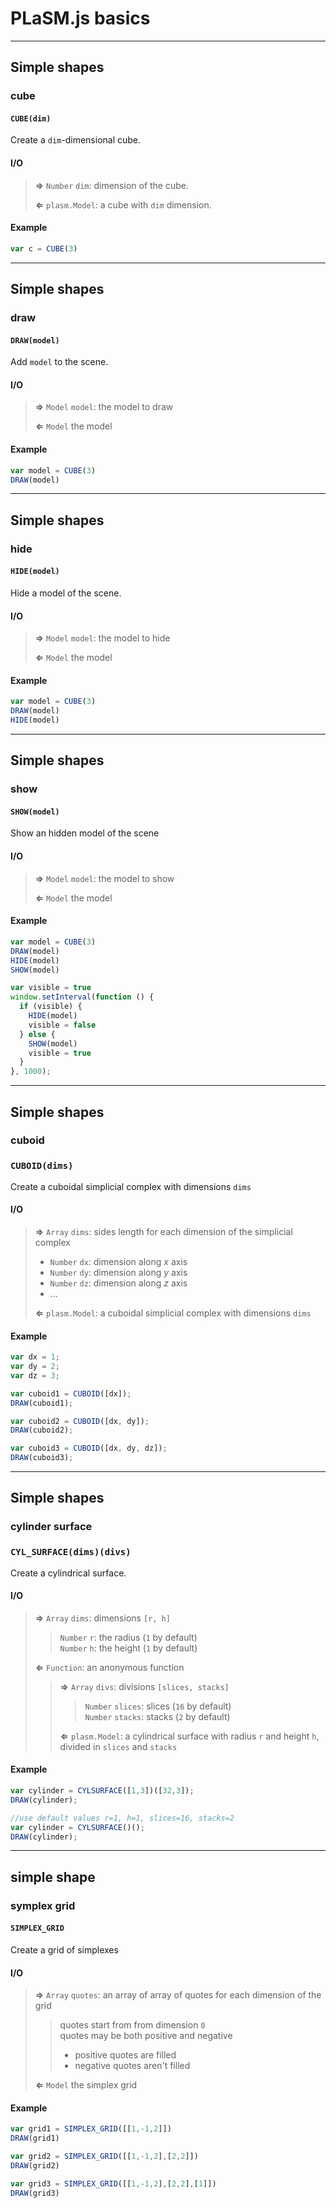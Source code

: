 # PLaSM.js basics

- - - 

## Simple shapes

### cube

#### `CUBE(dim)`

Create a `dim`-dimensional cube.

#### I/O

> **&rArr;** `Number` `dim`: dimension of the cube.
>
> **&lArr;** `plasm.Model`: a cube with `dim` dimension.

#### Example

```js
var c = CUBE(3)
```

- - -

## Simple shapes

### draw

#### `DRAW(model)`

Add `model` to the scene.

#### I/O

> **&rArr;** `Model` `model`: the model to draw
>
> **&lArr;** `Model` the model

#### Example

```js
var model = CUBE(3)
DRAW(model)
```

- - -

## Simple shapes

### hide

#### `HIDE(model)`

Hide a model of the scene.

#### I/O

> **&rArr;** `Model` `model`: the model to hide
>
> **&lArr;** `Model` the model

#### Example

```js
var model = CUBE(3)
DRAW(model)
HIDE(model)
```

- - -

## Simple shapes

### show

#### `SHOW(model)`

Show an hidden model of the scene

#### I/O

> **&rArr;** `Model` `model`: the model to show
>
> **&lArr;** `Model` the model

#### Example

```js
var model = CUBE(3)
DRAW(model)
HIDE(model)
SHOW(model)
```

```js
var visible = true
window.setInterval(function () {
  if (visible) {
    HIDE(model)
    visible = false
  } else {
    SHOW(model)
    visible = true
  }
}, 1000);
```

- - -

## Simple shapes

### cuboid

### `CUBOID(dims)`

Create a cuboidal simplicial complex with dimensions `dims`

#### I/O

> **&rArr;** `Array` `dims`: sides length for each dimension of the simplicial complex
>
> - `Number` `dx`: dimension along *x* axis
> - `Number` `dy`: dimension along *y* axis
> - `Number` `dz`: dimension along *z* axis
> - ...
>
> **&lArr;** `plasm.Model`: a cuboidal simplicial complex with dimensions `dims`

#### Example

```js
var dx = 1;
var dy = 2;
var dz = 3;

var cuboid1 = CUBOID([dx]);
DRAW(cuboid1);
```

```js
var cuboid2 = CUBOID([dx, dy]);
DRAW(cuboid2);
```

```js
var cuboid3 = CUBOID([dx, dy, dz]);
DRAW(cuboid3);
```

- - - 

## Simple shapes

### cylinder surface

### `CYL_SURFACE(dims)(divs)`

Create a cylindrical surface.

#### I/O

> **&rArr;** `Array` `dims`: dimensions `[r, h]`
> > `Number` `r`: the radius (`1` by default)  
> > `Number` `h`: the height (`1` by default)
>
> **&lArr;** `Function`: an anonymous function
>
> > **&rArr;** `Array` `divs`: divisions `[slices, stacks]`
> > > `Number` `slices`: slices (`16` by default)  
> > > `Number` `stacks`: stacks (`2` by default)
> >
> > **&lArr;** `plasm.Model`: a cylindrical surface with radius `r` and height `h`, divided in `slices` and `stacks`

#### Example

```js
var cylinder = CYLSURFACE([1,3])([32,3]);
DRAW(cylinder);
```

```js
//use default values r=1, h=1, slices=16, stacks=2
var cylinder = CYLSURFACE()();
DRAW(cylinder);
```
- - -

## simple shape

### symplex grid

#### `SIMPLEX_GRID`

Create a grid of simplexes

#### I/O

> **&rArr;** `Array` `quotes`: an array of array of quotes for each dimension of the grid  
> >  quotes start from from dimension `0`  
> >  quotes may be both positive and negative  
> >  - positive quotes are filled
> >  - negative quotes aren't filled  
> 
> **&lArr;** `Model` the simplex grid

#### Example

```js
var grid1 = SIMPLEX_GRID([[1,-1,2]])
DRAW(grid1)
```

```js
var grid2 = SIMPLEX_GRID([[1,-1,2],[2,2]])
DRAW(grid2)
```

```js
var grid3 = SIMPLEX_GRID([[1,-1,2],[2,2],[1]])
DRAW(grid3)
```
